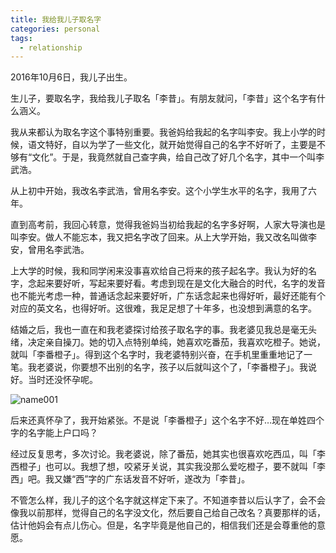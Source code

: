 ```yaml
---
title: 我给我儿子取名字
categories: personal
tags:
  - relationship
---
```


2016年10月6日，我儿子出生。

生儿子，要取名字，我给我儿子取名「李昔」。有朋友就问，「李昔」这个名字有什么涵义。

我从来都认为取名字这个事特别重要。我爸妈给我起的名字叫李安。我上小学的时候，语文特好，自以为学了一些文化，就开始觉得自己的名字不好听了，主要是不够有“文化”。于是，我竟然就自己查字典，给自己改了好几个名字，其中一个叫李武浩。

从上初中开始，我改名李武浩，曾用名李安。这个小学生水平的名字，我用了六年。

直到高考前，我回心转意，觉得我爸妈当初给我起的名字多好啊，人家大导演也是叫李安。做人不能忘本，我又把名字改了回来。从上大学开始，我又改名叫做李安，曾用名李武浩。

上大学的时候，我和同学闲来没事喜欢给自己将来的孩子起名字。我认为好的名字，念起来要好听，写起来要好看。考虑到现在是文化大融合的时代，名字的发音也不能光考虑一种，普通话念起来要好听，广东话念起来也得好听，最好还能有个对应的英文名，也得好听。这很难，我足足想了十年多，也没想到满意的名字。

结婚之后，我也一直在和我老婆探讨给孩子取名字的事。我老婆见我总是毫无头绪，决定亲自操刀。她的切入点特别单纯，她喜欢吃番茄，我喜欢吃橙子。她说，就叫「李番橙子」。得到这个名字时，我老婆特别兴奋，在手机里重重地记了一笔。我老婆说，你要想不出别的名字，孩子以后就叫这个了，「李番橙子」。我说好。当时还没怀孕呢。

![name001](/uploads/name001.jpeg)

后来还真怀孕了，我开始紧张。不是说「李番橙子」这个名字不好…现在单姓四个字的名字能上户口吗？

经过反复思考，多次讨论。我老婆说，除了番茄，她其实也很喜欢吃西瓜，叫「李西橙子」也可以。我想了想，咬紧牙关说，其实我没那么爱吃橙子，要不就叫「李西」吧。我又嫌“西”字的广东话发音不好听，遂改为「李昔」。

不管怎么样，我儿子的这个名字就这样定下来了。不知道李昔以后认字了，会不会像我以前那样，觉得自己的名字没文化，然后要自己给自己改名？真要那样的话，估计他妈会有点儿伤心。但是，名字毕竟是他自己的，相信我们还是会尊重他的意愿。
